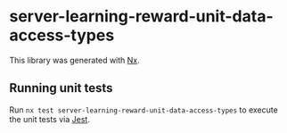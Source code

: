 # server-learning-reward-unit-data-access-types

This library was generated with [Nx](https://nx.dev).

## Running unit tests

Run `nx test server-learning-reward-unit-data-access-types` to execute the unit tests via [Jest](https://jestjs.io).
